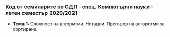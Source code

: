 ### Код от семинарите по СДП - спец. Компютърни науки - летен семестър 2020/2021


 - **Тема 1:** Сложност на алгоритми. Нотации. Преговор на алгоритми за сортиране.

